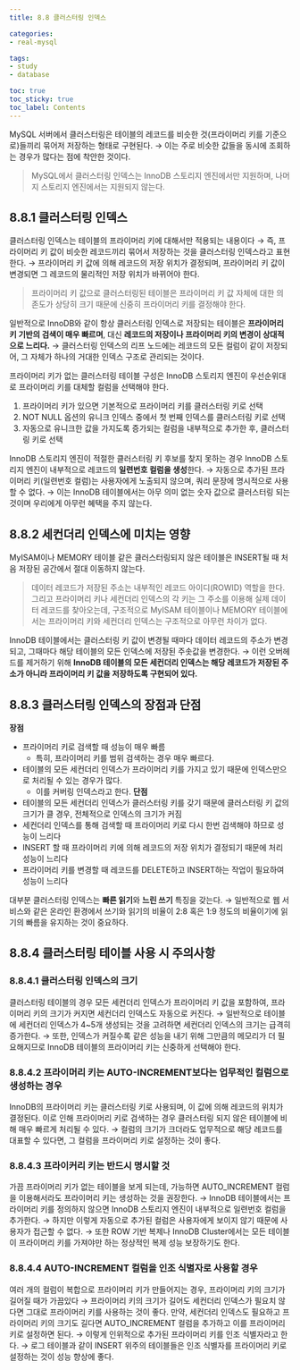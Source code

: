 ```yaml
---
title: 8.8 클러스터링 인덱스

categories:
- real-mysql

tags:
- study
- database

toc: true
toc_sticky: true
toc_label: Contents
---
```


MySQL 서버에서 클러스터링은 테이블의 레코드를 비슷한 것(프라이머리 키를 기준으로)들끼리 묶어저 저장하는 형태로 구현된다.
→ 이는 주로 비슷한 값들을 동시에 조회하는 경우가 많다는 점에 착안한 것이다.
> MySQL에서 클러스터링 인덱스는 InnoDB 스토리지 엔진에서만 지원하며, 나머지 스토리지 엔진에서는 지원되지 않는다.

## 8.8.1 클러스터링 인덱스
클러스터링 인덱스는 테이블의 프라이머리 키에 대해서만 적용되는 내용이다
→ 즉, 프라이머리 키 값이 비슷한 레코드끼리 묶어서 저장하는 것을 클러스터링 인덱스라고 표현한다.
→ 프라이머리 키 값에 의해 레코드의 저장 위치가 결정되며, 프라이머리 키 값이 변경되면 그 레코드의 물리적인 저장 위치가 바뀌어야 한다.
> 프라이머리 키 값으로 클러스터링된 테이블은 프라이머리 키 값 자체에 대한 의존도가 상당히 크기 때문에 신중히 프라이머리 키를 결정해야 한다.

일반적으로 InnoDB와 같이 항상 클러스터링 인덱스로 저장되는 테이블은 **프라이머리 키 기반의 검색이 매우 빠르며**, 대신 **레코드의 저장이나 프라이머리 키의 변경이 상대적으로 느리다.**
→ 클러스터링 인덱스의 리프 노드에는 레코드의 모든 컬럼이 같이 저장되어, 그 자체가 하나의 거대한 인덱스 구조로 관리되는 것이다.

프라이머리 키가 없는 클러스터링 테이블 구성은 InnoDB 스토리지 엔진이 우선순위대로 프라이머리 키를 대체할 컬럼을 선택해야 한다.
1. 프라이머리 키가 있으면 기본적으로 프라이머리 키를 클러스터링 키로 선택
2. NOT NULL 옵션의 유니크 인덱스 중에서 첫 번째 인덱스를 클러스터링 키로 선택
3. 자동으로 유니크한 값을 가지도록 증가되는 컬럼을 내부적으로 추가한 후, 클러스터링 키로 선택

InnoDB 스토리지 엔진이 적절한 클러스터링 키 후보를 찾지 못하는 경우 InnoDB 스토리지 엔진이 내부적으로 레코드의 **일련번호 컬럼을 생성**한다.
→ 자동으로 추가된 프라이머리 키(일련번호 컬럼)는 사용자에게 노출되지 않으며, 쿼리 문장에 명시적으로 사용할 수 없다.
→ 이는 InnoDB 테이블에서는 아무 의미 없는 숫자 값으로 클러스터링 되는 것이며 우리에게 아무런 혜택을 주지 않는다.

## 8.8.2 세컨더리 인덱스에 미치는 영향
MyISAM이나 MEMORY 테이블 같은 클러스터링되지 않은 테이블은 INSERT될 때 처음 저장된 공간에서 절대 이동하지 않는다.
> 데이터 레코드가 저장된 주소는 내부적인 레코드 아이디(ROWID) 역할을 한다. 그리고 프라이머리 키나 세컨더리 인덱스의 각 키는 그 주소를 이용해 실제 데이터 레코드를 찾아오는데, 구조적으로 MyISAM 테이블이나 MEMORY 테이블에서는 프라이머리 키와 세컨더리 인덱스는 구조적으로 아무런 차이가 없다.

InnoDB 테이블에서는 클러스터링 키 값이 변경될 때마다 데이터 레코드의 주소가 변경되고, 그때마다 해당 테이블의 모든 인덱스에 저장된 주솟값을 변경한다.
→ 이런 오버헤드를 제거하기 위해 **InnoDB 테이블의 모든 세컨더리 인덱스는 해당 레코드가 저장된 주소가 아니라 프라이머리 키 값을 저장하도록 구현되어 있다.**

## 8.8.3 클러스터링 인덱스의 장점과 단점
**장점**
- 프라이머리 키로 검색할 때 성능이 매우 빠름
	- 특히, 프라이머리 키를 범위 검색하는 경우 매우 빠르다.
- 테이블의 모든 세컨더리 인덱스가 프라이머리 키를 가지고 있기 때문에 인덱스만으로 처리될 수 있는 경우가 많다.
	- 이를 커버링 인덱스라고 한다.
**단점**
- 테이블의 모든 세컨더리 인덱스가 클러스터링 키를 갖기 때문에 클러스터링 키 값의 크기가 클 경우, 전체적으로 인덱스의 크기가 커짐
- 세컨더리 인덱스를 통해 검색할 때 프라이머리 키로 다시 한번 검색해야 하므로 성능이 느리다
- INSERT 할 때 프라이머리 키에 의해 레코드의 저장 위치가 결정되기 때문에 처리 성능이 느리다
- 프라이머리 키를 변경할 때 레코드를 DELETE하고 INSERT하는 작업이 필요하여 성능이 느리다

대부분 클러스터링 인덱스는 **빠른 읽기**와 **느린 쓰기** 특징을 갖는다.
→ 일반적으로 웹 서비스와 같은 온라인 환경에서 쓰기와 읽기의 비율이 2:8 혹은 1:9 정도의 비율이기에 읽기의 빠름을 유지하는 것이 중요하다.

## 8.8.4  클러스터링 테이블 사용 시 주의사항

### 8.8.4.1 클러스터링 인덱스의 크기
클러스터링 테이블의 경우 모든 세컨더리 인덱스가 프라이머리 키 값을 포함하여, 프라이머리 키의 크기가 커지면 세컨더리 인덱스도 자동으로 커진다.
→ 일반적으로 테이블에 세컨더리 인덱스가 4~5개 생성되는 것을 고려하면 세컨더리 인덱스의 크기는 급격히 증가한다.
→ 또한, 인덱스가 커질수록 같은 성능을 내기 위해 그만큼의 메모리가 더 필요해지므로 InnoDB 테이블의 프라이머리 키는 신중하게 선택해야 한다.

### 8.8.4.2 프라이머리 키는 AUTO-INCREMENT보다는 업무적인 컬럼으로 생성하는 경우
InnoDB의 프라이머리 키는 클러스터링 키로 사용되며, 이 값에 의해 레코드의 위치가 결정된다. 이로 인해 프라이머리 키로 검색하는 경우 클러스터링 되지 않은 테이블에 비해 매우 빠르게 처리될 수 있다.
→ 컬럼의 크기가 크더라도 업무적으로 해당 레코드를 대표할 수 있다면, 그 컬럼을 프라이머리 키로 설정하는 것이 좋다.

### 8.8.4.3 프라이커리 키는 반드시 명시할 것
가끔 프라이머리 키가 없는 테이블을 보게 되는데, 가능하면 AUTO_INCREMENT 컬럼을 이용해서라도 프라이머리 키는 생성하는 것을 권장한다.
→ InnoDB 테이블에서는 프라이머리 키를 정의하지 않으면 InnoDB 스토리지 엔진이 내부적으로 일련번호 컬럼을 추가한다.
→ 하지만 이렇게 자동으로 추가된 컬럼은 사용자에게 보이지 않기 때문에 사용자가 접근할 수 없다.
→ 또한 ROW 기반 복제나 InnoDB Cluster에서는 모든 테이블이 프라이머리 키를 가져야만 하는 정상적인 복제 성능 보장하기도 한다.

### 8.8.4.4 AUTO-INCREMENT 컬럼을 인조 식별자로 사용할 경우
여러 개의 컬럼이 복합으로 프라이머리 키가 만들어지는 경우, 프라이머리 키의 크기가 길어질 때가 가끔있다
→ 프라이머리 키의 크기가 길어도 세컨더리 인덱스가 필요치 않다면 그대로 프라이머리 키를 사용하는 것이 좋다.
만약, 세컨더리 인덱스도 필요하고 프라이머리 키의 크기도 길다면 AUTO_INCREMENT 컬럼을 추가하고 이를 프라이머리 키로 설정하면 된다. 
→ 이렇게 인위적으로 추가된 프라이머리 키를 인조 식별자라고 한다.
→ 로그 테이블과 같이 INSERT 위주의 테이블들은 인조 식별자를 프라이머리 키로 설정하는 것이 성능 향상에 좋다.